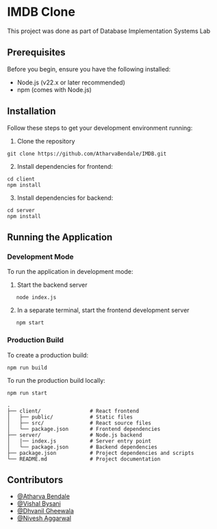 # IMDB Clone
This project was done as part of Database Implementation Systems Lab
## Prerequisites
Before you begin, ensure you have the following installed:
- Node.js (v22.x or later recommended)
- npm (comes with Node.js)

## Installation
Follow these steps to get your development environment running:
1) Clone the repository
```
git clone https://github.com/AtharvaBendale/IMDB.git
```
2) Install dependencies for frontend:
```
cd client
npm install
```
3) Install dependencies for backend:
```
cd server
npm install
```

## Running the Application
### Development Mode
To run the application in development mode:
1) Start the backend server
```
   node index.js
```
2) In a separate terminal, start the frontend development server
```
   npm start
```

### Production Build
To create a production build:
```
npm run build
```
To run the production build locally:
```
npm run start
```

```
.
├── client/                # React frontend
│   ├── public/            # Static files
│   ├── src/               # React source files
│   └── package.json       # Frontend dependencies
├── server/                # Node.js backend
│   |── index.js           # Server entry point
│   └── package.json       # Backend dependencies
├── package.json           # Project dependencies and scripts
└── README.md              # Project documentation
```

## Contributors

- [@Atharva Bendale](https://github.com/AtharvaBendale)
- [@Vishal Bysani](https://github.com/Vishal-Bysani)
- [@Dhvanil Gheewala](https://github.com/Dhvanil-CSE)
- [@Nivesh Aggarwal](https://github.com/NiveshAggarwal)